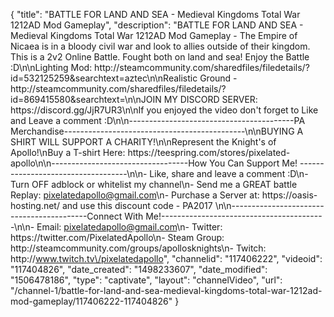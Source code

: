 {
    "title": "BATTLE FOR LAND AND SEA - Medieval Kingdoms Total War 1212AD Mod Gameplay",
    "description": "BATTLE FOR LAND AND SEA - Medieval Kingdoms Total War 1212AD Mod Gameplay - The Empire of Nicaea is in a bloody civil war and look to allies outside of their kingdom. This is a 2v2 Online Battle.  Fought both on land and sea!  Enjoy the Battle :D\n\nLighting Mod: http:\/\/steamcommunity.com\/sharedfiles\/filedetails\/?id=532125259&searchtext=aztec\n\nRealistic Ground - http:\/\/steamcommunity.com\/sharedfiles\/filedetails\/?id=869415580&searchtext=\n\nJOIN MY DISCORD SERVER: https:\/\/discord.gg\/JjR7UR3\n\nIf you enjoyed the video don't forget to Like and Leave a comment :D\n\n-----------------------------------------PA Merchandise---------------------------------------------\n\nBUYING A SHIRT WILL SUPPORT A CHARITY!\n\nRepresent the Knight's of Apollo!\nBuy a T-shirt Here: https:\/\/teespring.com\/stores\/pixelated-apollo\n\n----------------------------------How You Can Support Me! -----------------------------------\n\n- Like, share and leave a comment :D\n- Turn OFF adblock or whitelist my channel\n- Send me a GREAT battle Replay: pixelatedapollo@gmail.com\n- Purchase a Server at: https:\/\/oasis-hosting.net\/ and use this discount code - PA2017 \n\n------------------------------------------Connect With Me!-----------------------------------------\n\n- Email: pixelatedapollo@gmail.com\n- Twitter: https:\/\/twitter.com\/PixelatedApollo\n- Steam Group:  http:\/\/steamcommunity.com\/groups\/apollosknights\n- Twitch: http:\/\/www.twitch.tv\/pixelatedapollo",
    "channelid": "117406222",
    "videoid": "117404826",
    "date_created": "1498233607",
    "date_modified": "1506478186",
    "type": "captivate",
    "layout": "channelVideo",
    "url": "\/channel-1\/battle-for-land-and-sea-medieval-kingdoms-total-war-1212ad-mod-gameplay\/117406222-117404826"
}